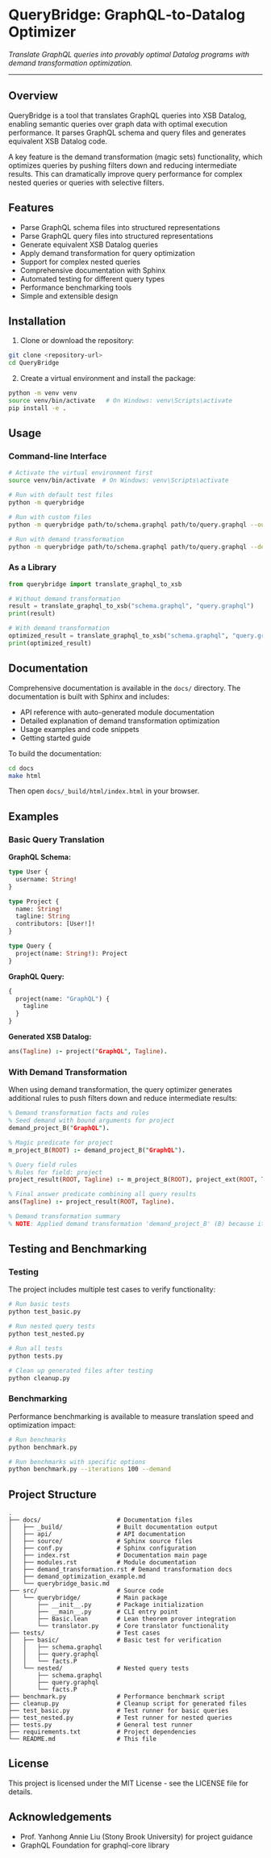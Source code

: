 # QueryBridge: GraphQL‑to‑Datalog Optimizer

*Translate GraphQL queries into provably optimal Datalog programs with demand transformation optimization.*

---

## Overview

QueryBridge is a tool that translates GraphQL queries into XSB Datalog, enabling semantic queries over graph data with optimal execution performance. It parses GraphQL schema and query files and generates equivalent XSB Datalog code.

A key feature is the demand transformation (magic sets) functionality, which optimizes queries by pushing filters down and reducing intermediate results. This can dramatically improve query performance for complex nested queries or queries with selective filters.

## Features

* Parse GraphQL schema files into structured representations
* Parse GraphQL query files into structured representations
* Generate equivalent XSB Datalog queries
* Apply demand transformation for query optimization
* Support for complex nested queries
* Comprehensive documentation with Sphinx
* Automated testing for different query types
* Performance benchmarking tools
* Simple and extensible design

## Installation

1. Clone or download the repository:
```bash
git clone <repository-url>
cd QueryBridge
```

2. Create a virtual environment and install the package:
```bash
python -m venv venv
source venv/bin/activate   # On Windows: venv\Scripts\activate
pip install -e .
```

## Usage

### Command-line Interface

```bash
# Activate the virtual environment first
source venv/bin/activate  # On Windows: venv\Scripts\activate

# Run with default test files
python -m querybridge

# Run with custom files
python -m querybridge path/to/schema.graphql path/to/query.graphql --output path/to/output.xsb

# Run with demand transformation
python -m querybridge path/to/schema.graphql path/to/query.graphql --demand
```

### As a Library

```python
from querybridge import translate_graphql_to_xsb

# Without demand transformation
result = translate_graphql_to_xsb("schema.graphql", "query.graphql")
print(result)

# With demand transformation
optimized_result = translate_graphql_to_xsb("schema.graphql", "query.graphql", apply_demand=True)
print(optimized_result)
```

## Documentation

Comprehensive documentation is available in the `docs/` directory. The documentation is built with Sphinx and includes:

- API reference with auto-generated module documentation
- Detailed explanation of demand transformation optimization
- Usage examples and code snippets
- Getting started guide

To build the documentation:

```bash
cd docs
make html
```

Then open `docs/_build/html/index.html` in your browser.

## Examples

### Basic Query Translation

**GraphQL Schema:**
```graphql
type User {
  username: String!
}

type Project {
  name: String!
  tagline: String
  contributors: [User!]!
}

type Query {
  project(name: String!): Project
}
```

**GraphQL Query:**
```graphql
{
  project(name: "GraphQL") {
    tagline
  }
}
```

**Generated XSB Datalog:**
```prolog
ans(Tagline) :- project("GraphQL", Tagline).
```

### With Demand Transformation

When using demand transformation, the query optimizer generates additional rules to push filters down and reduce intermediate results:

```prolog
% Demand transformation facts and rules
% Seed demand with bound arguments for project
demand_project_B("GraphQL").

% Magic predicate for project
m_project_B(ROOT) :- demand_project_B("GraphQL").

% Query field rules
% Rules for field: project
project_result(ROOT, Tagline) :- m_project_B(ROOT), project_ext(ROOT, Tagline).

% Final answer predicate combining all query results
ans(Tagline) :- project_result(ROOT, Tagline).

% Demand transformation summary
% NOTE: Applied demand transformation 'demand_project_B' (B) because it has 1 bound argument(s)
```

## Testing and Benchmarking

### Testing

The project includes multiple test cases to verify functionality:

```bash
# Run basic tests
python test_basic.py

# Run nested query tests
python test_nested.py

# Run all tests
python tests.py

# Clean up generated files after testing
python cleanup.py
```

### Benchmarking

Performance benchmarking is available to measure translation speed and optimization impact:

```bash
# Run benchmarks
python benchmark.py

# Run benchmarks with specific options
python benchmark.py --iterations 100 --demand
```

## Project Structure

```
.
├── docs/                     # Documentation files
│   ├── _build/               # Built documentation output
│   ├── api/                  # API documentation
│   ├── source/               # Sphinx source files
│   ├── conf.py               # Sphinx configuration
│   ├── index.rst             # Documentation main page
│   ├── modules.rst           # Module documentation
│   ├── demand_transformation.rst # Demand transformation docs
│   ├── demand_optimization_example.md
│   └── querybridge_basic.md
├── src/                      # Source code
│   └── querybridge/          # Main package
│       ├── __init__.py       # Package initialization
│       ├── __main__.py       # CLI entry point
│       ├── Basic.lean        # Lean theorem prover integration
│       └── translator.py     # Core translator functionality
├── tests/                    # Test cases
│   ├── basic/                # Basic test for verification
│   │   ├── schema.graphql
│   │   ├── query.graphql
│   │   └── facts.P
│   └── nested/               # Nested query tests
│       ├── schema.graphql
│       ├── query.graphql
│       └── facts.P
├── benchmark.py              # Performance benchmark script
├── cleanup.py                # Cleanup script for generated files
├── test_basic.py             # Test runner for basic queries
├── test_nested.py            # Test runner for nested queries
├── tests.py                  # General test runner
├── requirements.txt          # Project dependencies
└── README.md                 # This file
```

## License

This project is licensed under the MIT License - see the LICENSE file for details.

## Acknowledgements

- Prof. Yanhong Annie Liu (Stony Brook University) for project guidance
- GraphQL Foundation for graphql-core library